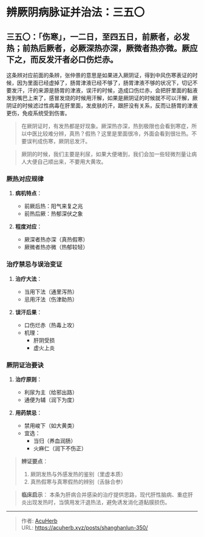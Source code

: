 # 辨厥阴病脉证并治法：三五〇


## 三五〇：「伤寒」，一二日，至四五日，前厥者，必发热；前热后厥者，必厥深热亦深，厥微者热亦微。厥应下之，而反发汗者必口伤烂赤。

<!--more-->

这条辨对应前面的条辨，张仲景的意思是如果进入厥阴证，得到中风伤寒表证的时候，因为里面已经虚掉了，肠胃津液已经不够了，肠胃津液不够的状况下，切记不要发汗，汗的来源是肠胃的津液，误汗的时候，造成口伤烂赤，会把肝里面的黏液发到嘴巴上来了，感冒发烧的时候用汗解，如果是厥阴证的时候就不可以汗解，厥阴证的时候滤过性病毒在肝里面，发皮肤的汗，跟肝没有关系，反而让肠胃的津液更伤，免疫系统受到伤害。

> 在厥阴证时，有发热都是好现象。厥深热亦深，热到极限也会看到寒症，所以中医比较难分辨，真热？假热？这里是里面很冷，外面会看到很壮热。不要误判成伤寒，厥阴忌发汗。

> 厥阴的时候，我们主要是利尿，如果大便堵到，我们会加一些轻微剂量让病人大便自己顺出来，不要用大黄攻。

### 厥热对应规律
1. **病机特点**：
   - 前厥后热：阳气来复之兆
   - 前热后厥：热郁深伏之象

2. **程度对应**：
   - 厥深者热亦深（真热假寒）
   - 厥微者热亦微（热郁较轻）

### 治疗禁忌与误治变证
1. **治疗大法**：
   - 当用下法（通里泻热）
   - 忌用汗法（伤津助热）

2. **误汗后果**：
   - 口伤烂赤（热毒上攻）
   - 机理：
     * 肝阴受损
     * 虚火上炎

### 厥阴证治要诀
1. **治疗原则**：
   - 利尿为主（给邪出路）
   - 通便为辅（润下为度）

2. **用药禁忌**：
   - 禁用峻下（如大黄类）
   - 宜选：
     * 当归（养血润肠）
     * 火麻仁（润下不伤正）

> **辨证要点**：
> 1. 厥阴发热与外感发热的鉴别（里虚本质）
> 2. 真热假寒与真寒假热的辨别（舌脉合参）

> **临床启示**：
> 本条为肝病合并感染的治疗提供思路，现代肝性脑病、重症肝炎出现发热时，当慎用发汗退热法，避免诱发消化道黏膜损伤。

---

> 作者: [AcuHerb](https://acuherb.xyz)  
> URL: https://acuherb.xyz/posts/shanghanlun-350/  

